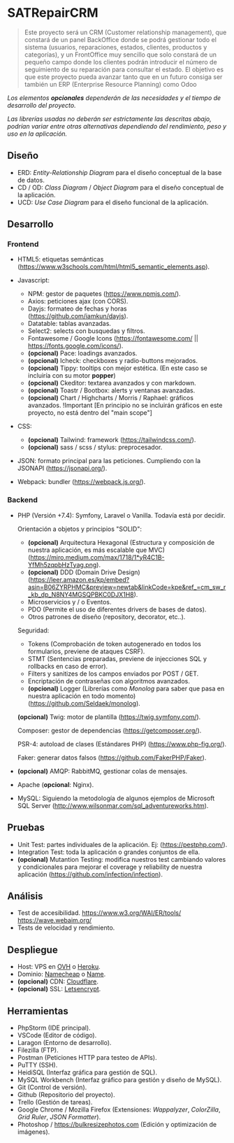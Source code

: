 # SATRepairCRM
> Este proyecto será un CRM (Customer relationship management), que constará de un panel BackOffice donde se podrá gestionar todo el
> sistema (usuarios, reparaciones, estados, clientes, productos y categorías), y 
> un FrontOffice muy sencillo que solo constará de un pequeño campo donde los clientes podrán
> introducir el número de seguimiento de su reparación para consultar el estado.
> El objetivo es que este proyecto pueda avanzar tanto que en un futuro consiga ser también un ERP (Enterprise Resource Planning) como Odoo

*Los elementos **opcionales** dependerán de las necesidades y el tiempo de desarrollo del proyecto.*

*Las librerías usadas no deberán ser estrictamente las descritas abajo, podrían variar entre otras alternativas dependiendo del rendimiento, peso y uso en la aplicación.*

## Diseño
-  ERD: *Entity-Relationship Diagram* para el diseño conceptual de la base de datos.
-  CD / OD: *Class Diagram* / *Object Diagram* para el diseño conceptual de la aplicación.
-  UCD: *Use Case Diagram* para el diseño funcional de la aplicación.

## Desarrollo
### Frontend
- HTML5: etiquetas semánticas (https://www.w3schools.com/html/html5_semantic_elements.asp).
- Javascript:
	- NPM: gestor de paquetes (https://www.npmjs.com/).
	- Axios: peticiones ajax (con CORS).
	- Dayjs: formateo de fechas y horas (https://github.com/iamkun/dayjs).
	- Datatable: tablas avanzadas.
	- Select2: selects con busquedas y filtros.
	- Fontawesome / Google Icons (https://fontawesome.com/ || https://fonts.google.com/icons/).
	- **(opcional)** Pace: loadings avanzados.
	- **(opcional)** Icheck: checkboxes y radio-buttons mejorados.
	- **(opcional)** Tippy: tooltips con mejor estética. (En este caso se incluiría con su motor **popper**)
	- **(opcional)** Ckeditor: textarea avanzados y con markdown.
	- **(opcional)** Toastr / Bootbox: alerts y ventanas avanzadas.
	- **(opcional)** Chart / Highcharts / Morris / Raphael: gráficos avanzados. 
		!Important [En principio no se incluirán gráficos en este proyecto, no está dentro del "main scope"]
	
- CSS:
	- **(opcional)** Tailwind: framework (https://tailwindcss.com/).
	- **(opcional)** sass / scss / stylus: preprocesador.

- JSON: formato principal para las peticiones. Cumpliendo con la JSONAPI (https://jsonapi.org/).
- Webpack: bundler (https://webpack.js.org/).
	
### Backend
- PHP (Versión +7.4): Symfony, Laravel o Vanilla. Todavía está por decidir.

	Orientación a objetos y principios "SOLID":
	- **(opcional)** Arquitectura Hexagonal (Estructura y composición de nuestra aplicación, es más escalable que MVC) (https://miro.medium.com/max/1718/1*yR4C1B-YfMh5zqpbHzTyag.png).
	- **(opcional)** DDD (Domain Drive Design) (https://leer.amazon.es/kp/embed?asin=B06ZYRPHMC&preview=newtab&linkCode=kpe&ref_=cm_sw_r_kb_dp_N8NY4MGSQPBKC0DJX1H8).
	- Microservicios y / o Eventos.
	- PDO (Permite el uso de diferentes drivers de bases de datos).
	- Otros patrones de diseño (repository, decorator, etc..).
			
	Seguridad:

	- Tokens (Comprobación de token autogenerado en todos los formularios, previene de ataques CSRF).
	- STMT (Sentencias preparadas, previene de injecciones SQL y rollbacks en caso de error).
	- Filters y sanitizes de los campos enviados por POST / GET.
	- Encriptación de contraseñas con algoritmos avanzados.
	- **(opcional)** Logger (Librerías como *Monolog* para saber que pasa en nuestra aplicación en todo momento) (https://github.com/Seldaek/monolog).
		
	**(opcional)** Twig: motor de plantilla (https://twig.symfony.com/).

	Composer: gestor de dependencias (https://getcomposer.org/).
		
	PSR-4: autoload de clases (Estándares PHP) (https://www.php-fig.org/).

	Faker: generar datos falsos (https://github.com/FakerPHP/Faker). 
	
- **(opcional)** AMQP: RabbitMQ, gestionar colas de mensajes.
- Apache (**opcional**: Nginx).
- MySQL: Siguiendo la metodología de algunos ejemplos de Microsoft SQL Server (http://www.wilsonmar.com/sql_adventureworks.htm).

## Pruebas
- Unit Test: partes individuales de la aplicación. Ej: (https://pestphp.com/).
- Integration Test: toda la aplicación o grandes conjuntos de ella.
- **(opcional)** Mutantion Testing: modifica nuestros test cambiando valores y condicionales para mejorar el coverage y reliability de nuestra aplicación (https://github.com/infection/infection).

## Análisis
- Test de accesibilidad.
	  https://www.w3.org/WAI/ER/tools/
	  https://wave.webaim.org/
- Tests de velocidad y rendimiento.

## Despliegue
- Host: VPS en [OVH](https://www.ovh.es/) o [Heroku](https://www.heroku.com/).
- Dominio: [Namecheap](https://www.namecheap.com/) o [Name](https://www.name.com/).
- **(opcional)** CDN: [Cloudflare](https://www.cloudflare.com/).
- **(opcional)** SSL: [Letsencrypt](https://letsencrypt.org/).

## Herramientas
- PhpStorm (IDE principal).
- VSCode (Editor de código).
- Laragon (Entorno de desarrollo).
- Filezilla (FTP).
- Postman (Peticiones HTTP para testeo de APIs).
- PuTTY (SSH).
- HeidiSQL (Interfaz gráfica para gestión de SQL).
- MySQL Workbench (Interfaz gráfico para gestión y diseño de MySQL).
- Git (Control de versión).
- Github (Repositorio del proyecto).
- Trello (Gestión de tareas).
- Google Chrome / Mozilla Firefox (Extensiones: *Wappalyzer*, *ColorZilla*, *Grid Ruler*, *JSON Formatter*). 
- Photoshop / https://bulkresizephotos.com (Edición y optimización de imágenes).